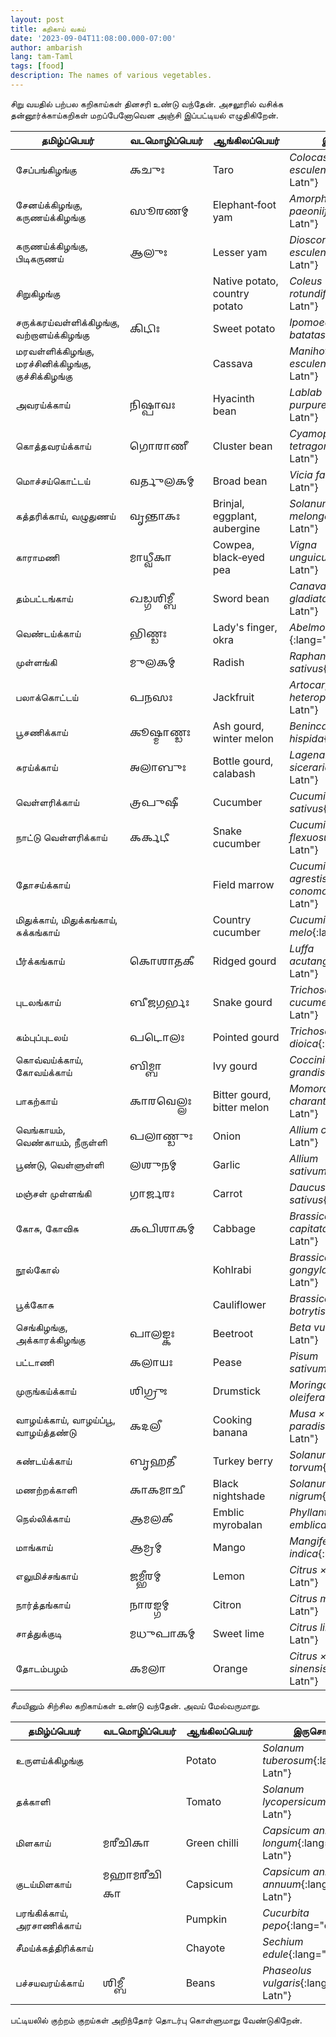 ```yaml
---
layout: post
title: கறிகாய் வகய்
date: '2023-09-04T11:08:00.000-07:00'
author: ambarish
lang: tam-Taml
tags: [food]
description: The names of various vegetables.
---
```


சிறு வயதில் பற்பல கறிகாய்கள் தினசரி உண்டு வந்தேன். அசலூரில் வசிக்க தன்னூர்க்காய்கறிகள் மறப்பேனோவென அஞ்சி இப்பட்டியல் எழுதிகிறேன்.

| தமிழ்ப்பெயர் | வடமொழிப்பெயர் | ஆங்கிலப்பெயர் | இருசொற்பெயர் |
|---|---|---|---|
| சேப்பங்கிழங்கு | <span lang="cls-Gran">𑌕𑌚𑍁𑌃</span> | <span lang="eng-Latn">Taro</span> | *Colocasia esculenta*{:lang="eng-Latn"} |
| சேனய்க்கிழங்கு, கருணய்க்கிழங்கு | <span lang="cls-Gran">𑌸𑍂𑌰𑌣𑌮𑍍</span> | <span lang="eng-Latn">Elephant‐foot yam</span> | *Amorphophallus paeoniifolius*{:lang="eng-Latn"} |
| கருணய்க்கிழங்கு, பிடிகருணய் | <span lang="cls-Gran">𑌆𑌲𑍁𑌃</span> | <span lang="eng-Latn">Lesser yam</span> | *Dioscorea esculenta*{:lang="eng-Latn"} |
| சிறுகிழங்கு | <span lang="cls-Gran"></span> | <span lang="eng-Latn">Native potato, country potato</span> | *Coleus rotundifolius*{:lang="eng-Latn"} |
| சருக்கரய்வள்ளிக்கிழங்கு, வற்றாளய்க்கிழங்கு | <span lang="cls-Gran">𑌕𑌿𑌟𑌿𑌃</span> | <span lang="eng-Latn">Sweet potato</span> | *Ipomoea batatas*{:lang="eng-Latn"} |
| மரவள்ளிக்கிழங்கு, மரச்சினிக்கிழங்கு, குச்சிக்கிழங்கு | <span lang="cls-Gran"></span> | <span lang="eng-Latn">Cassava</span> | *Manihot esculenta*{:lang="eng-Latn"} |
| அவரய்க்காய் | <span lang="cls-Gran">𑌨𑌿𑌷𑍍𑌪𑌾𑌵𑌃</span> | <span lang="eng-Latn">Hyacinth bean</span> | *Lablab purpureus*{:lang="eng-Latn"} |
| கொத்தவரய்க்காய் | <span lang="cls-Gran">𑌗𑍋𑌰𑌾𑌣𑍀</span> | <span lang="eng-Latn">Cluster bean</span> | *Cyamopsis tetragonoloba*{:lang="eng-Latn"} |
| மொச்சய்கொட்டய் | <span lang="cls-Gran">𑌵𑌰𑍍𑌤𑍁𑌲𑌕𑌮𑍍</span> | <span lang="eng-Latn">Broad bean</span> | *Vicia faba*{:lang="eng-Latn"} |
| கத்தரிக்காய், வழுதுணய் | <span lang="cls-Gran">𑌵𑍃𑌨𑍍𑌤𑌾𑌕𑌃</span> | <span lang="eng-Latn">Brinjal, eggplant, aubergine</span> | *Solanum melongena*{:lang="eng-Latn"} |
| காராமணி | <span lang="cls-Gran">𑌮𑌾𑌧𑍍𑌵𑍀𑌕𑌾</span> | <span lang="eng-Latn">Cowpea, black‐eyed pea</span> | *Vigna unguiculata*{:lang="eng-Latn"} |
| தம்பட்டங்காய் | <span lang="cls-Gran">𑌖𑌡𑍍𑌗𑌶𑌿𑌮𑍍𑌬𑍀</span> | <span lang="eng-Latn">Sword bean</span> | *Canavalia gladiata*{:lang="eng-Latn"} |
| வெண்டய்க்காய் | <span lang="cls-Gran">𑌭𑌿𑌣𑍍𑌡𑌃</span> | <span lang="eng-Latn">Lady's finger, okra</span> | *Abelmoschus esculentus,*{:lang="eng-Latn"} |
| முள்ளங்கி | <span lang="cls-Gran">𑌮𑍁𑌲𑌕𑌮𑍍</span> | <span lang="eng-Latn">Radish</span> | *Raphanus raphanistrum  sativus*{:lang="eng-Latn"} |
| பலாக்கொட்டய் | <span lang="cls-Gran">𑌪𑌨𑌸𑌃</span> | <span lang="eng-Latn">Jackfruit</span> | *Artocarpus heterophyllus*{:lang="eng-Latn"} |
| பூசணிக்காய் | <span lang="cls-Gran">𑌕𑍂𑌷𑍍𑌮𑌾𑌣𑍍𑌡𑌃</span> | <span lang="eng-Latn">Ash gourd, winter melon</span> | *Benincasa hispida*{:lang="eng-Latn"} |
| சுரய்க்காய் | <span lang="cls-Gran">𑌅𑌲𑌾𑌬𑍁𑌃</span> | <span lang="eng-Latn">Bottle gourd, calabash</span> | *Lagenaria siceraria*{:lang="eng-Latn"} |
| வெள்ளரிக்காய் | <span lang="cls-Gran">𑌤𑍍𑌰𑌪𑍁𑌷𑍀</span> | <span lang="eng-Latn">Cucumber</span> | *Cucumis sativus*{:lang="eng-Latn"} |
| நாட்டு வெள்ளரிக்காய் | <span lang="cls-Gran">𑌕𑌰𑍍𑌕𑌟𑍀</span> | <span lang="eng-Latn">Snake cucumber</span> | *Cucumis melo var. flexuosus*{:lang="eng-Latn"} |
| தோசய்க்காய் | <span lang="cls-Gran"></span> | <span lang="eng-Latn">Field marrow</span> | *Cucumis melo subsp. agrestis var. conomon*{:lang="eng-Latn"} |
| மிதுக்காய், மிதுக்கங்காய், சுக்கங்காய் | <span lang="cls-Gran"></span> | <span lang="eng-Latn">Country cucumber</span> | *Cucumis melo var. melo*{:lang="eng-Latn"} |
| பீர்க்கங்காய் | <span lang="cls-Gran">𑌕𑍋𑌶𑌾𑌤𑌕𑍀</span> | <span lang="eng-Latn">Ridged gourd</span> | *Luffa acutangula*{:lang="eng-Latn"} |
| புடலங்காய் | <span lang="cls-Gran">𑌬𑍀𑌜𑌗𑌰𑍍𑌭𑌃</span> | <span lang="eng-Latn">Snake gourd</span> | *Trichosanthes cucumerina*{:lang="eng-Latn"} |
| கம்புப்புடலய் | <span lang="cls-Gran">𑌪𑌟𑍋𑌲𑌃</span> | <span lang="eng-Latn">Pointed gourd</span> | *Trichosanthes dioica*{:lang="eng-Latn"} |
| கொவ்வய்க்காய், கோவய்க்காய் | <span lang="cls-Gran">𑌬𑌿𑌮𑍍𑌬𑌾</span> | <span lang="eng-Latn">Ivy gourd</span> | *Coccinia grandis*{:lang="eng-Latn"} |
| பாகற்காய் | <span lang="cls-Gran">𑌕𑌾𑌰𑌵𑍇𑌲𑍍𑌲𑌃</span> | <span lang="eng-Latn">Bitter gourd, bitter melon</span> | *Momordica charantia*{:lang="eng-Latn"} |
| வெங்காயம், வெண்காயம், நீருள்ளி | <span lang="cls-Gran">𑌪𑌲𑌾𑌣𑍍𑌡𑍁𑌃</span> | <span lang="eng-Latn">Onion</span> | *Allium cepa*{:lang="eng-Latn"} |
| பூண்டு, வெள்ளுள்ளி | <span lang="cls-Gran">𑌲𑌶𑍁𑌨𑌮𑍍</span> | <span lang="eng-Latn">Garlic</span> | *Allium sativum*{:lang="eng-Latn"} |
| மஞ்சள் முள்ளங்கி | <span lang="cls-Gran">𑌗𑌾𑌰𑍍𑌜𑌰𑌃</span> | <span lang="eng-Latn">Carrot</span> | *Daucus carota subsp. sativus*{:lang="eng-Latn"} |
| கோசு, கோவிசு | <span lang="cls-Gran">𑌕𑌪𑌿𑌶𑌾𑌕𑌮𑍍</span> | <span lang="eng-Latn">Cabbage</span> | *Brassica oleracea var. capitata*{:lang="eng-Latn"} |
| நூல்கோல் | <span lang="cls-Gran"></span> | <span lang="eng-Latn">Kohlrabi</span> | *Brassica oleracea var. gongylodes*{:lang="eng-Latn"} |
| பூக்கோசு | <span lang="cls-Gran"></span> | <span lang="eng-Latn">Cauliflower</span> | *Brassica oleracea var. botrytis*{:lang="eng-Latn"} |
| செங்கிழங்கு, அக்காரக்கிழங்கு | <span lang="cls-Gran">𑌪𑌾𑌲𑌙𑍍𑌕𑌃</span> | <span lang="eng-Latn">Beetroot</span> | *Beta vulgaris*{:lang="eng-Latn"} |
| பட்டாணி | <span lang="cls-Gran">𑌕𑌲𑌾𑌯𑌃</span> | <span lang="eng-Latn">Pease</span> | *Pisum sativum*{:lang="eng-Latn"} |
| முருங்கய்க்காய் | <span lang="cls-Gran">𑌶𑌿𑌗𑍍𑌰𑍁𑌃</span> | <span lang="eng-Latn">Drumstick</span> | *Moringa oleifera*{:lang="eng-Latn"} |
| வாழய்க்காய், வாழய்ப்பூ, வாழய்த்தண்டு | <span lang="cls-Gran">𑌕𑌦𑌲𑍀</span> | <span lang="eng-Latn">Cooking banana</span> | *Musa × paradisiaca*{:lang="eng-Latn"} |
| சுண்டய்க்காய் | <span lang="cls-Gran">𑌬𑍃𑌹𑌤𑍀</span> | <span lang="eng-Latn">Turkey berry</span> | *Solanum torvum*{:lang="eng-Latn"} |
| மணற்றக்காளி | <span lang="cls-Gran">𑌕𑌾𑌕𑌮𑌾𑌚𑍀</span> | <span lang="eng-Latn">Black nightshade</span> | *Solanum nigrum*{:lang="eng-Latn"} |
| நெல்லிக்காய் | <span lang="cls-Gran">𑌆𑌮𑌲𑌕𑍀</span> | <span lang="eng-Latn">Emblic myrobalan</span> | *Phyllanthus emblica*{:lang="eng-Latn"} |
| மாங்காய் | <span lang="cls-Gran">𑌆𑌮𑍍𑌰𑌮𑍍</span> | <span lang="eng-Latn">Mango</span> | *Mangifera indica*{:lang="eng-Latn"} |
| எலுமிச்சங்காய் | <span lang="cls-Gran">𑌜𑌮𑍍𑌭𑍀𑌰𑌮𑍍</span> | <span lang="eng-Latn">Lemon</span> | *Citrus × limon*{:lang="eng-Latn"} |
| நார்த்தங்காய் | <span lang="cls-Gran">𑌨𑌾𑌰𑌙𑍍𑌗𑌮𑍍</span> | <span lang="eng-Latn">Citron</span> | *Citrus medica*{:lang="eng-Latn"} |
| சாத்துக்குடி | <span lang="cls-Gran">𑌮𑌧𑍁𑌪𑌾𑌕𑌮𑍍</span> | <span lang="eng-Latn">Sweet lime</span> | *Citrus limetta*{:lang="eng-Latn"} |
| தோடம்பழம் | <span lang="cls-Gran">𑌕𑌮𑌲𑌾</span> | <span lang="eng-Latn">Orange</span> | *Citrus × sinensis*{:lang="eng-Latn"} |

சீமயினும் சிற்சில கறிகாய்கள் உண்டு வந்தேன். அவய் மேல்வருமாறு.

| தமிழ்ப்பெயர் | வடமொழிப்பெயர் | ஆங்கிலப்பெயர் | இருசொற்பெயர் |
|---|---|---|---|
| உருளய்க்கிழங்கு | <span lang="cls-Gran"></span> | <span lang="eng-Latn">Potato</span> | *Solanum tuberosum*{:lang="eng-Latn"} |
| தக்காளி | <span lang="cls-Gran"></span> | <span lang="eng-Latn">Tomato</span> | *Solanum lycopersicum*{:lang="eng-Latn"} |
| மிளகாய் | <span lang="cls-Gran">𑌮𑌰𑍀𑌚𑌿𑌕𑌾</span> | <span lang="eng-Latn">Green chilli</span> | *Capsicum annuum var. longum*{:lang="eng-Latn"} |
| குடய்மிளகாய் | <span lang="cls-Gran">𑌮𑌹𑌾𑌮𑌰𑍀𑌚𑌿𑌕𑌾</span> | <span lang="eng-Latn">Capsicum</span> | *Capsicum annuum var. annuum*{:lang="eng-Latn"} |
| பரங்கிக்காய், அரசாணிக்காய் | <span lang="cls-Gran"></span> | <span lang="eng-Latn">Pumpkin</span> | *Cucurbita pepo*{:lang="eng-Latn"} |
| சீமய்க்கத்திரிக்காய் | <span lang="cls-Gran"></span> | <span lang="eng-Latn">Chayote</span> | *Sechium edule*{:lang="eng-Latn"} |
| பச்சயவரய்க்காய் | <span lang="cls-Gran">𑌶𑌿𑌮𑍍𑌬𑍀</span> | <span lang="eng-Latn">Beans</span> | *Phaseolus vulgaris*{:lang="eng-Latn"} |

பட்டியலில் குற்றம் குறய்கள் அறிந்தோர் தொடர்பு கொள்ளுமாறு வேண்டுகிறேன்.
